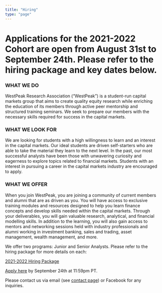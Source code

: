 ```yaml
---
title: "Hiring"
type: "page"
---
```


# Applications for the 2021-2022 Cohort are open from August 31st to September 24th. Please refer to the hiring package and key dates below.


### WHAT WE DO
 
WestPeak Research Association (“WestPeak”) is a student-run capital markets group that aims to create quality equity research while enriching the education of its members through active peer mentorship and structured training seminars. We seek to prepare our members with the necessary skills required for success in the capital markets.
​
### WHAT WE LOOK FOR

We are looking for students with a high willingness to learn and an interest in the capital markets. Our ideal students are driven self-starters who are able to take the material they learn to the next level. In the past, our most successful analysts have been those with unwavering curiosity and eagerness to explore topics related to financial markets. Students with an interest in pursuing a career in the capital markets industry are encouraged to apply.
​
### WHAT WE OFFER

When you join WestPeak, you are joining a community of current members and alumni that are as driven as you. You will have access to exclusive training modules and resources designed to help you learn finance concepts and develop skills needed within the capital markets. Through your deliverables, you will gain valuable research, analytical, and financial modelling skills. In addition to the learning, you will also gain access to mentors and networking sessions held with industry professionals and alumni working in investment banking, sales and trading, asset management, wealth management, and more.

We offer two programs: Junior and Senior Analysts. Please refer to the hiring package for more details on each:

[2021-2022 Hiring Package](WPRA_Hiring_Package.pdf)

[Apply here](https://docs.google.com/forms/d/1zlemh6lrEZYxYit-sZtWhaFhG5bjMzSlvnA1zTbLM4Y/edit) by September 24th at 11:59pm PT. 

Please contact us via email (see [contact page](https://westpeakresearch.com/contact/)) or Facebook for any inquiries.